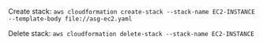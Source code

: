 Create stack:
`aws cloudformation create-stack --stack-name EC2-INSTANCE --template-body file://asg-ec2.yaml`

Delete stack:
`aws cloudformation delete-stack --stack-name EC2-INSTANCE`
